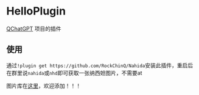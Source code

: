 # HelloPlugin

[QChatGPT](https://github.com/RockChinQ/QChatGPT) 项目的插件  

## 使用

通过`!plugin get https://github.com/RockChinQ/Nahida`安装此插件，重启后在群里说`nahida`或`nhd`即可获取一张纳西妲图片，不需要at  

图片库在[这里](https://github.com/RockChinQ/NahidaImages)，欢迎添加！！！